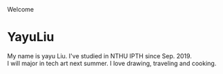 <!DOCTYPE html>
<html>
<head>
  <tytle>Welcome</tytle>

</head>
<body>

<h1>YayuLiu</h1>
<p>My name is yayu Liu. I've studied in NTHU IPTH since Sep. 2019.<br >
I will major in tech art next summer. I love drawing, traveling and cooking.<br ></p>

</body>
</html>
